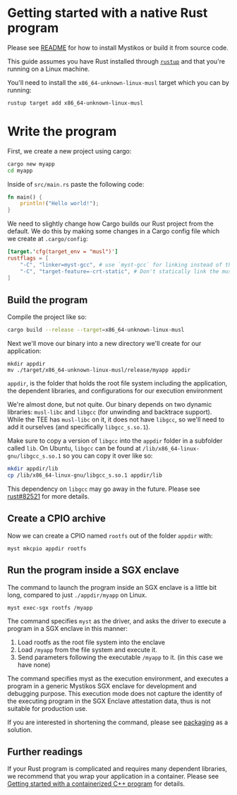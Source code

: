 # Getting started with a native Rust program

Please see [README](../README.md) for how to install Mystikos or build it from source code.

This guide assumes you have Rust installed through [`rustup`](https://rustup.rs) and that you're running on a Linux machine.

You'll need to install the `x86_64-unknown-linux-musl` target which you can by running:

```bash
rustup target add x86_64-unknown-linux-musl
```

# Write the program

First, we create a new project using cargo:

```bash
cargo new myapp
cd myapp
```

Inside of `src/main.rs` paste the following code:

```rust
fn main() {
    println!("Hello world!");
}
```

We need to slightly change how Cargo builds our Rust project from the default. We do this by making some changes in a Cargo config file which we create at `.cargo/config`:

```toml
[target.'cfg(target_env = "musl")']
rustflags = [
    "-C", "linker=myst-gcc", # use `myst-gcc` for linking instead of the system default linker. `myst-gcc` is a wrapper for `musl-gcc` which links to MUSL libc instead of the default glibc.
    "-C", "target-feature=-crt-static", # Don't statically link the musl C runtime. We'll dynamically link to it.
]
```

## Build the program

Compile the project like so:

```bash
cargo build --release --target=x86_64-unknown-linux-musl
```

Next we'll move our binary into a new directory we'll create for our application:

```
mkdir appdir
mv ./target/x86_64-unknown-linux-musl/release/myapp appdir
```

`appdir`, is the folder that holds the root file system including the application, the dependent libraries, and
configurations for our execution environment

We're almost done, but not quite. Our binary depends on two dynamic libraries: `musl-libc` and `libgcc` (for unwinding and backtrace support). While the TEE has `musl-libc` on it, it does not have `libgcc`, so we'll need to add it ourselves (and specifically `libgcc_s.so.1`).

Make sure to copy a version of `libgcc` into the `appdir` folder in a subfolder called `lib`. On Ubuntu, `libgcc` can be found at `/lib/x86_64-linux-gnu/libgcc_s.so.1` so you can copy it over like so:

```bash
mkdir appdir/lib
cp /lib/x86_64-linux-gnu/libgcc_s.so.1 appdir/lib
```

This dependency on `libgcc` may go away in the future. Please see [rust#82521](https://github.com/rust-lang/rust/issues/82521) for more details.

## Create a CPIO archive

Now we can create a CPIO named `rootfs` out of the folder `appdir` with:
```
myst mkcpio appdir rootfs
```

## Run the program inside a SGX enclave

The command to launch the program inside an SGX enclave is a little bit long, compared to just `./appdir/myapp` on Linux.

```
myst exec-sgx rootfs /myapp
```

The command specifies `myst` as the driver, and asks the driver to execute a program in a SGX enclave in this manner:

1. Load rootfs as the root file system into the enclave
1. Load `/myapp` from the file system and execute it.
1. Send parameters following the executable `/myapp` to it.
(in this case we have none)

The command specifies myst as the execution environment, and executes a program in a generic Mystikos SGX enclave for development and debugging purpose. This execution mode does not capture the identity of the executing program in the SGX Enclave attestation data, thus is not suitable for production use.

If you are interested in shortening the command, please see [packaging](./sign-package.md) as a solution.

## Further readings

If your Rust program is complicated and requires many dependent libraries, we recommend that you wrap your application in a container. Please see [Getting started with a containerized C++ program](./user-getting-started-docker-c++.md) for details.
